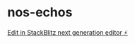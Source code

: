 # nos-echos

[Edit in StackBlitz next generation editor ⚡️](https://stackblitz.com/~/github.com/Shalom2935/nos-echos)